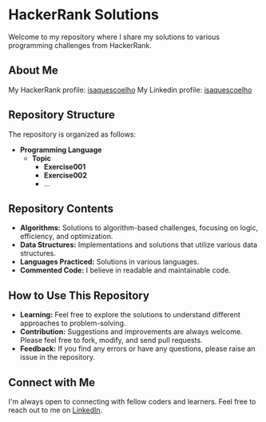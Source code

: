 # HackerRank Solutions

Welcome to my repository where I share my solutions to various programming challenges from HackerRank.

## About Me

My HackerRank profile: [isaquescoelho](https://www.hackerrank.com/profile/isaquescoelho)
My Linkedin profile: [isaquescoelho](https://www.linkedin.com/in/isaquescoelho/)

## Repository Structure

The repository is organized as follows:

- **Programming Language**
  - **Topic**
    - **Exercise001**
    - **Exercise002**
    - ...

## Repository Contents

- **Algorithms:** Solutions to algorithm-based challenges, focusing on logic, efficiency, and optimization.
- **Data Structures:** Implementations and solutions that utilize various data structures.
- **Languages Practiced:** Solutions in various languages.
- **Commented Code:** I believe in readable and maintainable code.

## How to Use This Repository

- **Learning:** Feel free to explore the solutions to understand different approaches to problem-solving.
- **Contribution:** Suggestions and improvements are always welcome. Please feel free to fork, modify, and send pull requests.
- **Feedback:** If you find any errors or have any questions, please raise an issue in the repository.

## Connect with Me

I'm always open to connecting with fellow coders and learners. Feel free to reach out to me on [LinkedIn](https://www.linkedin.com/in/isaquescoelho/).
